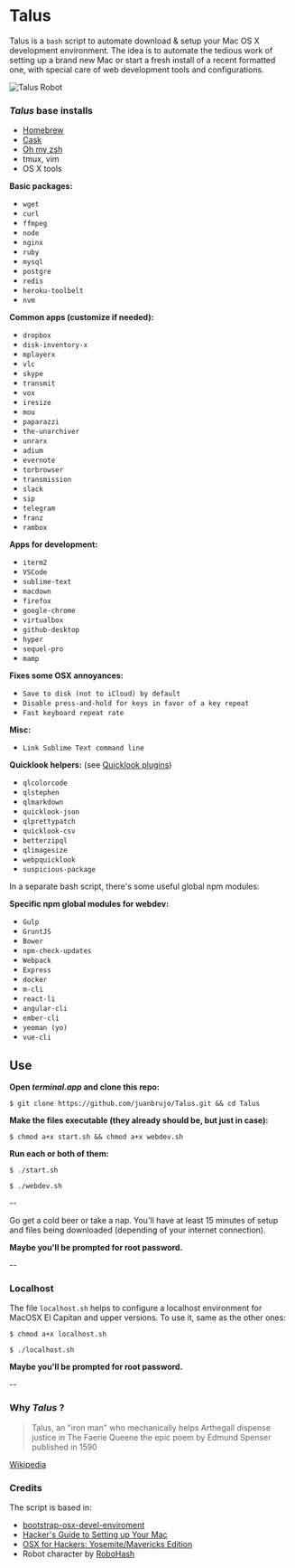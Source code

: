 # Talus

Talus is a `bash` script to automate download & setup your Mac OS X development environment. The idea is to automate the tedious work of setting up a brand new Mac or start a fresh install of a recent formatted one, with special care of web development tools and configurations.

![Talus Robot](https://robohash.org/talus)


### _Talus_ base installs
- [Homebrew](http://brew.sh/) 
- [Cask](http://caskroom.io/)
- [Oh my zsh](http://ohmyz.sh/)
- tmux, vim
- OS X tools


**Basic packages:**

- `wget`
- `curl`
- `ffmpeg`
- `node`
- `nginx`
- `ruby`
- `mysql`
- `postgre`
- `redis`
- `heroku-toolbelt`
- `nvm`


**Common apps (customize if needed):**

- `dropbox`
- `disk-inventory-x`
- `mplayerx`
- `vlc`
- `skype`
- `transmit`
- `vox`
- `iresize`
- `mou`
- `paparazzi`
- `the-unarchiver`
- `unrarx`
- `adium`
- `evernote`
- `torbrowser`
- `transmission`
- `slack`
- `sip`
- `telegram`
- `franz`
- `rambox`


**Apps for development:**

- `iterm2`
- `VSCode`
- `sublime-text`
- `macdown`
- `firefox`
- `google-chrome`
- `virtualbox`
- `github-desktop`
- `hyper`
- `sequel-pro`
- `mamp`

**Fixes some OSX annoyances:**

- `Save to disk (not to iCloud) by default`
- `Disable press-and-hold for keys in favor of a key repeat`
- `Fast keyboard repeat rate` 


**Misc:**

- `Link Sublime Text command line`


**Quicklook helpers:** (see [Quicklook plugins](https://github.com/sindresorhus/quick-look-plugins))

- `qlcolorcode`
- `qlstephen`
- `qlmarkdown`
- `quicklook-json`
- `qlprettypatch`
- `quicklook-csv`
- `betterzipql`
- `qlimagesize`
- `webpquicklook`
- `suspicious-package`


In a separate bash script, there's some useful global npm modules:

**Specific npm global modules for webdev:**

- `Gulp`
- `GruntJS`
- `Bower`
- `npm-check-updates`
- `Webpack`
- `Express`
- `docker`
- `m-cli`
- `react-li`
- `angular-cli`
- `ember-cli`
- `yeoman (yo)`
- `vue-cli`

## Use

**Open _terminal.app_ and clone this repo:**

```
$ git clone https://github.com/juanbrujo/Talus.git && cd Talus
```

**Make the files executable (they already should be, but just in case):**

```
$ chmod a+x start.sh && chmod a+x webdev.sh
```

**Run each or both of them:**

```
$ ./start.sh
```

```
$ ./webdev.sh
```

--

Go get a cold beer or take a nap. You'll have at least 15 minutes of setup and files being downloaded (depending of your internet connection).

**Maybe you'll be prompted for root password.**

--

### Localhost

The file `localhost.sh` helps to configure a localhost environment for MacOSX El Capitan and upper versions. To use it, same as the other ones:

```
$ chmod a+x localhost.sh
```

```
$ ./localhost.sh
```

**Maybe you'll be prompted for root password.**

--

### Why _Talus_ ?

> Talus, an "iron man" who mechanically helps Arthegall dispense justice in The Faerie Queene the epic poem by Edmund Spenser published in 1590

[Wikipedia](https://en.wikipedia.org/wiki/List_of_fictional_robots_and_androids)


### Credits
The script is based in:

* [bootstrap-osx-devel-enviroment](https://github.com/carlosveloso/bootstrap-osx-devel-enviroment)
* [Hacker's Guide to Setting up Your Mac](http://lapwinglabs.com/blog/hacker-guide-to-setting-up-your-mac)
* [OSX for Hackers: Yosemite/Mavericks Edition](https://gist.github.com/brandonb927/3195465)
* Robot character by [RoboHash](https://robohash.org/)
